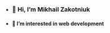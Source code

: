 
- ### 👋 Hi, I’m Mikhail Zakotniuk
- #### 👀 I’m interested in web development

<!---
zakotniuk/zakotniuk is a ✨ special ✨ repository because its `README.md` (this file) appears on your GitHub profile.
You can click the Preview link to take a look at your changes.
--->

